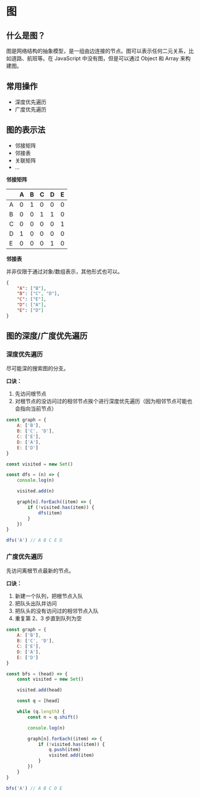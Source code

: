 <script setup>
import Image1 from "./graph/image1.png"
import { loginRead } from '@/utils/login-read'

loginRead('j30011')
</script>

# <AppCode code="63" /> 图

<ClientOnly><AppRead code="j30011" /></ClientOnly>

## 什么是图？

图是网络结构的抽象模型，是一组由边连接的节点。图可以表示任何二元关系，比如道路、航班等。在 JavaScript 中没有图，但是可以通过 Object 和 Array 来构建图。

## 常用操作

-   深度优先遍历
-   广度优先遍历

## 图的表示法

-   邻接矩阵
-   邻接表
-   关联矩阵
-   ...

<AppImage2 :src="Image1" />

**邻接矩阵**

<table border="0" cellspacing="0" cellpadding="0" width="auto">
    <thead>
        <tr>
            <th></th>
            <th>A</th>
            <th>B</th>
            <th>C</th>
            <th>D</th>
            <th>E</th>
        </tr>
    </thead>
    <tbody>
        <tr>
            <td>A</td>
            <td>0</td>
            <td>1</td>
            <td>0</td>
            <td>0</td>
            <td>0</td>
        </tr>
        <tr>
            <td>B</td>
            <td>0</td>
            <td>0</td>
            <td>1</td>
            <td>1</td>
            <td>0</td>
        </tr>
        <tr>
            <td>C</td>
            <td>0</td>
            <td>0</td>
            <td>0</td>
            <td>0</td>
            <td>1</td>
        </tr>
        <tr>
            <td>D</td>
            <td>1</td>
            <td>0</td>
            <td>0</td>
            <td>0</td>
            <td>0</td>
        </tr>
        <tr>
            <td>E</td>
            <td>0</td>
            <td>0</td>
            <td>0</td>
            <td>1</td>
            <td>0</td>
        </tr>
    </tbody>
</table>

**邻接表**

并非仅限于通过对象/数组表示，其他形式也可以。

```json
{
    "A": ["B"],
    "B": ["C", "D"],
    "C": ["E"],
    "D": ["A"],
    "E": ["D"]
}
```

## 图的深度/广度优先遍历

### 深度优先遍历

尽可能深的搜索图的分支。

**口诀：**

1. 先访问根节点
2. 对根节点的没访问过的相邻节点挨个进行深度优先遍历（因为相邻节点可能也会指向当前节点）

```javascript
const graph = {
    A: ['B'],
    B: ['C', 'D'],
    C: ['E'],
    D: ['A'],
    E: ['D']
}

const visited = new Set()

const dfs = (n) => {
    console.log(n)

    visited.add(n)

    graph[n].forEach((item) => {
        if (!visited.has(item)) {
            dfs(item)
        }
    })
}

dfs('A') // A B C E D
```

### 广度优先遍历

先访问离根节点最新的节点。

**口诀：**

1. 新建一个队列，把根节点入队
2. 把队头出队并访问
3. 把队头的没有访问过的相邻节点入队
4. 重复第 2、3 步直到队列为空

```javascript
const graph = {
    A: ['B'],
    B: ['C', 'D'],
    C: ['E'],
    D: ['A'],
    E: ['D']
}

const bfs = (head) => {
    const visited = new Set()

    visited.add(head)

    const q = [head]

    while (q.length) {
        const n = q.shift()

        console.log(n)

        graph[n].forEach((item) => {
            if (!visited.has(item)) {
                q.push(item)
                visited.add(item)
            }
        })
    }
}

bfs('A') // A B C D E
```

<AppComment />